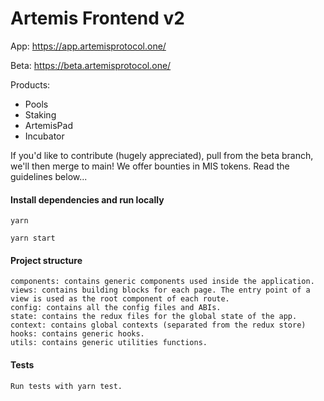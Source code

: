 # Artemis Frontend v2

App: https://app.artemisprotocol.one/

Beta: https://beta.artemisprotocol.one/

Products:
- Pools
- Staking
- ArtemisPad
- Incubator

If you'd like to contribute (hugely appreciated), pull from the beta branch, we'll then merge to main! We offer bounties in MIS tokens. Read the guidelines below...

#### Install dependencies and run locally

    yarn

    yarn start  
    
#### Project structure

    components: contains generic components used inside the application.
    views: contains building blocks for each page. The entry point of a view is used as the root component of each route.
    config: contains all the config files and ABIs.
    state: contains the redux files for the global state of the app.
    context: contains global contexts (separated from the redux store)
    hooks: contains generic hooks.
    utils: contains generic utilities functions.

#### Tests

    Run tests with yarn test.

